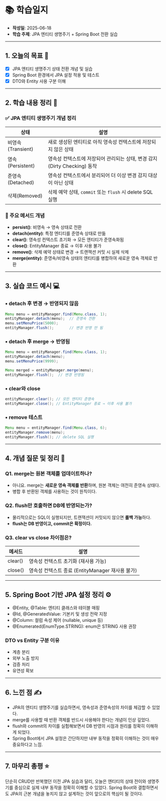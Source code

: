 # 📚 학습일지

- **작성일**: 2025-06-18
- **학습 주제**: JPA 엔티티 생명주기 + Spring Boot 전환 실습

---

## 1. 오늘의 목표 🎯

- [x] JPA 엔티티 생명주기 상태 전환 개념 및 실습
- [x] Spring Boot 환경에서 JPA 설정 적용 및 테스트
- [x] DTO와 Entity 사용 구분 이해

---

## 2. 학습 내용 정리 📝

### ✅ JPA 엔티티 생명주기 개념 정리

| 상태        | 설명                                                                 |
|-------------|----------------------------------------------------------------------|
| 비영속(Transient) | 새로 생성된 엔티티로 아직 영속성 컨텍스트에 저장되지 않은 상태                   |
| 영속(Persistent)  | 영속성 컨텍스트에 저장되어 관리되는 상태, 변경 감지(Dirty Checking) 동작           |
| 준영속(Detached)  | 영속성 컨텍스트에서 분리되어 더 이상 변경 감지 대상이 아닌 상태                  |
| 삭제(Removed)     | 삭제 예약 상태, `commit` 또는 `flush` 시 delete SQL 실행                           |

### 🔧 주요 메서드 개념

- **persist()**: 비영속 → 영속 상태로 전환
- **detach(entity)**: 특정 엔티티를 준영속 상태로 만듦
- **clear()**: 영속성 컨텍스트 초기화 → 모든 엔티티가 준영속화됨
- **close()**: EntityManager 종료 → 이후 사용 불가
- **remove()**: 삭제 예약 상태로 변경 → 트랜잭션 커밋 시 실제 삭제
- **merge(entity)**: 준영속/비영속 상태의 엔티티를 병합하여 새로운 영속 객체로 반환

---

## 3. 실습 코드 예시 💻

### ▪️ detach 후 변경 → 반영되지 않음

```java
Menu menu = entityManager.find(Menu.class, 1);
entityManager.detach(menu);  // 준영속 전환
menu.setMenuPrice(5000);
entityManager.flush();       // 변경 반영 안 됨
```

### ▪️ detach 후 merge → 반영됨

```java
Menu menu = entityManager.find(Menu.class, 1);
entityManager.detach(menu);
menu.setMenuPrice(9999);

Menu merged = entityManager.merge(menu);
entityManager.flush();  // 변경 반영됨
```

### ▪️ clear와 close

```java
entityManager.clear(); // 모든 엔티티 준영속
entityManager.close(); // EntityManager 종료 → 이후 사용 불가
```

### ▪️ remove 테스트

```java
Menu menu = entityManager.find(Menu.class, 6);
entityManager.remove(menu);
entityManager.flush(); // delete SQL 실행
```

---

## 4. 개념 질문 및 정리 🤔

### Q1. merge는 원본 객체를 업데이트하나?

- 아니요. merge는 **새로운 영속 객체를 반환**하며, 원본 객체는 여전히 준영속 상태다.
- 병합 후 반환된 객체를 사용하는 것이 원칙이다.

### Q2. flush만 호출하면 DB에 반영되는가?

- 물리적으로는 SQL이 실행되지만, 트랜잭션이 커밋되지 않으면 **롤백 가능**하다.
- **flush는 DB 반영이고, commit은 확정이다.**

### Q3. clear vs close 차이점은?

| 메서드 | 설명 |
|--------|------|
| clear() | 영속성 컨텍스트 초기화 (재사용 가능) |
| close() | 영속성 컨텍스트 종료 (EntityManager 재사용 불가) |

---

## 5. Spring Boot 기반 JPA 설정 정리 ⚙️

- @Entity, @Table: 엔티티 클래스와 테이블 매핑
- @Id, @GeneratedValue: 기본키 및 생성 전략 지정
- @Column: 컬럼 속성 제어 (nullable, unique 등)
- @Enumerated(EnumType.STRING): enum은 STRING 사용 권장

### DTO vs Entity 구분 이유

- 계층 분리
- 외부 노출 방지
- 검증 처리
- 유연성 확보

---

## 6. 느낀 점 ✍️

- JPA의 엔티티 생명주기를 실습하면서, 영속성과 준영속성의 차이를 체감할 수 있었다.
- merge를 사용할 때 반환 객체를 반드시 사용해야 한다는 개념이 인상 깊었다.
- flush와 commit의 차이를 실험해보면서 DB 반영의 시점과 원리를 정확히 이해하게 되었다.
- Spring Boot에서 JPA 설정은 간단하지만 내부 동작을 정확히 이해하는 것이 매우 중요하다고 느낌.

---

## 7. 마무리 총평 ⭐

단순히 CRUD만 반복했던 이전 JPA 실습과 달리, 오늘은 엔티티의 상태 전이와 생명주기를 중심으로 실제 내부 동작을 정확히 이해할 수 있었다. Spring Boot와 결합하면서도 JPA의 근본 개념을 놓치지 않고 설계하는 것이 앞으로의 핵심이 될 것이다.
